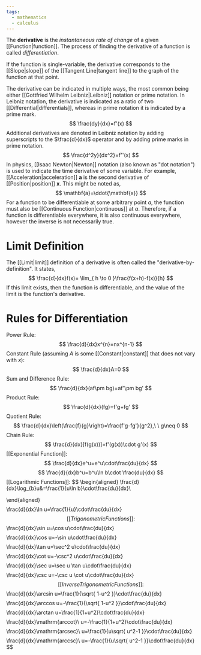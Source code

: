 ```yaml
---
tags:
  - mathematics
  - calculus
---
```

The **derivative** is the *instantaneous rate of change* of a given [[Function|function]]. The process of finding the derivative of a function is called *differentiation*. 

If the function is single-variable, the derivative corresponds to the [[Slope|slope]] of the [[Tangent Line|tangent line]] to the graph of the function at that point.

The derivative can be indicated in multiple ways, the most common being either [[Gottfried Wilhelm Leibniz|Leibniz]] notation or prime notation. In Leibniz notation, the derivative is indicated as a ratio of two [[Differential|differentials]], whereas in prime notation it is indicated by a prime mark.
$$
\frac{dy}{dx}=f'(x)
$$
Additional derivatives are denoted in Leibniz notation by adding superscripts to the $\frac{d}{dx}$ operator and by adding prime marks in prime notation.
$$
\frac{d^2y}{dx^2}=f''(x)
$$
In physics, [[Isaac Newton|Newton]] notation (also known as "dot notation") is used to indicate the time derivative of some variable. For example, [[Acceleration|acceleration]] $\mathbf{a}$ is the second derivative of [[Position|position]] $\mathbf{x}$. This might be noted as,
$$
\mathbf{a}=\ddot{\mathbf{x}}
$$
For a function to be differentiable at some arbitrary point $a$, the function must also be [[Continuous Function|continuous]] at $a$. Therefore, if a function is differentiable everywhere, it is also continuous everywhere, however the inverse is not necessarily true.
# Limit Definition

The [[Limit|limit]] definition of a derivative is often called the "derivative-by-definition". It states,
$$
\frac{d}{dx}f(x)= \lim_{ h \to 0 }\frac{f(x+h)-f(x)}{h} 
$$
If this limit exists, then the function is differentiable, and the value of the limit is the function's derivative.

# Rules for Differentiation

Power Rule:
$$
\frac{d}{dx}x^{n}=nx^{n-1}
$$
Constant Rule (assuming $A$ is some [[Constant|constant]] that does not vary with $x$):
$$
\frac{d}{dx}A=0
$$
Sum and Difference Rule:
$$
\frac{d}{dx}(af\pm bg)=af'\pm bg'
$$
Product Rule:
$$
\frac{d}{dx}(fg)=f'g+fg'
$$
Quotient Rule:
$$
\frac{d}{dx}\left(\frac{f}{g}\right)=\frac{f'g-fg'}{g^2},\ \ g\neq 0
$$
Chain Rule:
$$
\frac{d}{dx}[f(g(x))]=f'(g(x))\cdot g'(x)
$$
[[Exponential Function]]:
$$
\frac{d}{dx}e^u=e^u\cdot\frac{du}{dx}
$$
$$
\frac{d}{dx}b^u=b^u\ln b\cdot \frac{du}{dx}
$$
[[Logarithmic Functions]]:
$$
\begin{aligned}
\frac{d}{dx}\log_{b}u&=\frac{1}{u\ln b}\cdot\frac{du}{dx}\\

\end{aligned}
$$
$$
\frac{d}{dx}\ln u=\frac{1}{u}\cdot\frac{du}{dx}
$$
[[Trigonometric Functions]]:
$$
\frac{d}{dx}\sin u=\cos u\cdot\frac{du}{dx}
$$
$$
\frac{d}{dx}\cos u=-\sin u\cdot\frac{du}{dx}
$$
$$
\frac{d}{dx}\tan u=\sec^2 u\cdot\frac{du}{dx}
$$
$$
\frac{d}{dx}\cot u=-\csc^2 u\cdot\frac{du}{dx}
$$
$$
\frac{d}{dx}\sec u=\sec u \tan u\cdot\frac{du}{dx}
$$
$$
\frac{d}{dx}\csc u=-\csc u \cot u\cdot\frac{du}{dx}
$$
[[Inverse Trigonometric Functions]]:
$$
\frac{d}{dx}\arcsin u=\frac{1}{\sqrt{ 1-u^2 }}\cdot\frac{du}{dx}
$$
$$
\frac{d}{dx}\arccos u=-\frac{1}{\sqrt{ 1-u^2 }}\cdot\frac{du}{dx}
$$
$$
\frac{d}{dx}\arctan u=\frac{1}{1+u^2}\cdot\frac{du}{dx}
$$
$$
\frac{d}{dx}\mathrm{arccot}\ u=-\frac{1}{1+u^2}\cdot\frac{du}{dx}
$$
$$
\frac{d}{dx}\mathrm{arcsec}\ u=\frac{1}{u\sqrt{ u^2-1 }}\cdot\frac{du}{dx}
$$
$$
\frac{d}{dx}\mathrm{arccsc}\ u=-\frac{1}{u\sqrt{ u^2-1 }}\cdot\frac{du}{dx}
$$


